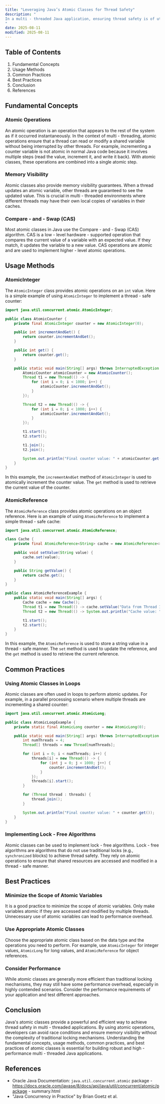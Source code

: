 ```yaml
---
title: "Leveraging Java’s Atomic Classes for Thread Safety"
description: "
In a multi - threaded Java application, ensuring thread safety is of utmost importance. When multiple threads access and modify shared resources concurrently, it can lead to race conditions, data inconsistencies, and other hard - to - debug issues. Java provides several mechanisms to handle thread safety, and one of the most efficient and straightforward ways is by using atomic classes.  Atomic classes in Java, introduced in the `java.util.concurrent.atomic` package, offer a set of classes that provide atomic operations on single variables. These operations are guaranteed to be atomic, meaning they are executed as a single, indivisible unit, without interference from other threads. This article will delve into the fundamental concepts, usage methods, common practices, and best practices of leveraging Java's atomic classes for thread safety.
"
date: 2025-08-11
modified: 2025-08-11
---
```


## Table of Contents
1. Fundamental Concepts
2. Usage Methods
3. Common Practices
4. Best Practices
5. Conclusion
6. References

## Fundamental Concepts

### Atomic Operations
An atomic operation is an operation that appears to the rest of the system as if it occurred instantaneously. In the context of multi - threading, atomic operations ensure that a thread can read or modify a shared variable without being interrupted by other threads. For example, incrementing a counter variable is not atomic in normal Java code because it involves multiple steps (read the value, increment it, and write it back). With atomic classes, these operations are combined into a single atomic step.

### Memory Visibility
Atomic classes also provide memory visibility guarantees. When a thread updates an atomic variable, other threads are guaranteed to see the updated value. This is crucial in multi - threaded environments where different threads may have their own local copies of variables in their caches.

### Compare - and - Swap (CAS)
Most atomic classes in Java use the Compare - and - Swap (CAS) algorithm. CAS is a low - level hardware - supported operation that compares the current value of a variable with an expected value. If they match, it updates the variable to a new value. CAS operations are atomic and are used to implement higher - level atomic operations.

## Usage Methods

### AtomicInteger
The `AtomicInteger` class provides atomic operations on an `int` value. Here is a simple example of using `AtomicInteger` to implement a thread - safe counter:

```java
import java.util.concurrent.atomic.AtomicInteger;

public class AtomicCounter {
    private final AtomicInteger counter = new AtomicInteger(0);

    public int incrementAndGet() {
        return counter.incrementAndGet();
    }

    public int get() {
        return counter.get();
    }

    public static void main(String[] args) throws InterruptedException {
        AtomicCounter atomicCounter = new AtomicCounter();
        Thread t1 = new Thread(() -> {
            for (int i = 0; i < 1000; i++) {
                atomicCounter.incrementAndGet();
            }
        });

        Thread t2 = new Thread(() -> {
            for (int i = 0; i < 1000; i++) {
                atomicCounter.incrementAndGet();
            }
        });

        t1.start();
        t2.start();

        t1.join();
        t2.join();

        System.out.println("Final counter value: " + atomicCounter.get());
    }
}
```

In this example, the `incrementAndGet` method of `AtomicInteger` is used to atomically increment the counter value. The `get` method is used to retrieve the current value of the counter.

### AtomicReference
The `AtomicReference` class provides atomic operations on an object reference. Here is an example of using `AtomicReference` to implement a simple thread - safe cache:

```java
import java.util.concurrent.atomic.AtomicReference;

class Cache {
    private final AtomicReference<String> cache = new AtomicReference<>(null);

    public void setValue(String value) {
        cache.set(value);
    }

    public String getValue() {
        return cache.get();
    }
}

public class AtomicReferenceExample {
    public static void main(String[] args) {
        Cache cache = new Cache();
        Thread t1 = new Thread(() -> cache.setValue("Data from Thread 1"));
        Thread t2 = new Thread(() -> System.out.println("Cache value: " + cache.getValue()));

        t1.start();
        t2.start();
    }
}
```

In this example, the `AtomicReference` is used to store a string value in a thread - safe manner. The `set` method is used to update the reference, and the `get` method is used to retrieve the current reference.

## Common Practices

### Using Atomic Classes in Loops
Atomic classes are often used in loops to perform atomic updates. For example, in a parallel processing scenario where multiple threads are incrementing a shared counter:

```java
import java.util.concurrent.atomic.AtomicLong;

public class AtomicLoopExample {
    private static final AtomicLong counter = new AtomicLong(0);

    public static void main(String[] args) throws InterruptedException {
        int numThreads = 4;
        Thread[] threads = new Thread[numThreads];

        for (int i = 0; i < numThreads; i++) {
            threads[i] = new Thread(() -> {
                for (int j = 0; j < 1000; j++) {
                    counter.incrementAndGet();
                }
            });
            threads[i].start();
        }

        for (Thread thread : threads) {
            thread.join();
        }

        System.out.println("Final counter value: " + counter.get());
    }
}
```

### Implementing Lock - Free Algorithms
Atomic classes can be used to implement lock - free algorithms. Lock - free algorithms are algorithms that do not use traditional locks (e.g., `synchronized` blocks) to achieve thread safety. They rely on atomic operations to ensure that shared resources are accessed and modified in a thread - safe manner.

## Best Practices

### Minimize the Scope of Atomic Variables
It is a good practice to minimize the scope of atomic variables. Only make variables atomic if they are accessed and modified by multiple threads. Unnecessary use of atomic variables can lead to performance overhead.

### Use Appropriate Atomic Classes
Choose the appropriate atomic class based on the data type and the operations you need to perform. For example, use `AtomicInteger` for integer values, `AtomicLong` for long values, and `AtomicReference` for object references.

### Consider Performance
While atomic classes are generally more efficient than traditional locking mechanisms, they may still have some performance overhead, especially in highly contended scenarios. Consider the performance requirements of your application and test different approaches.

## Conclusion
Java's atomic classes provide a powerful and efficient way to achieve thread safety in multi - threaded applications. By using atomic operations, developers can avoid race conditions and ensure memory visibility without the complexity of traditional locking mechanisms. Understanding the fundamental concepts, usage methods, common practices, and best practices of atomic classes is essential for building robust and high - performance multi - threaded Java applications.

## References
- Oracle Java Documentation: `java.util.concurrent.atomic` package - https://docs.oracle.com/javase/8/docs/api/java/util/concurrent/atomic/package - summary.html
- "Java Concurrency in Practice" by Brian Goetz et al.
